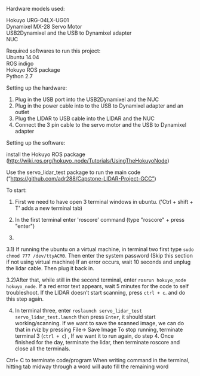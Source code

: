 Hardware models used:

Hokuyo URG-04LX-UG01 \
Dynamixel MX-28 Servo Motor\
USB2Dynamixel and the USB to Dynamixel adapter\
NUC

Required softwares to run this project:\
Ubuntu 14.04\
ROS indigo\
Hokuyo ROS package\
Python 2.7

Setting up the hardware:
1) Plug in the USB port into the USB2Dynamixel and the NUC
2) Plug in the power cable into to the USB to Dynamixel adapter and an outlet 
3) Plug the LIDAR to USB cable into the LIDAR and the NUC
4) Connect the 3 pin cable to the servo motor and the USB to Dynamixel adapter


Setting up the software:

install the Hokuyo ROS package
(http://wiki.ros.org/hokuyo_node/Tutorials/UsingTheHokuyoNode)

Use the servo_lidar_test package to run the main code (“https://github.com/adr288/Capstone-LIDAR-Project-GCC”)


To start:

1) First we need to have open 3 terminal windows in ubuntu. ('Ctrl + shift  + T' adds a new terminal tab)

2) In the first terminal enter 'roscore' command (type "roscore" + press "enter")


3) 

   3.1) If running the ubuntu on a virtual machine, in terminal two first type `sudo chmod 777 /dev/ttyACM0`. Then enter the system password (Skip this section if not using virtual machine) If an error occurs, wait 10 seconds and unplug the lidar cable. Then plug it back in.

   3.2)After that, while still in the second terminal, enter `rosrun hokuyo_node hokuyo_node`. If a red error text appears, wait 5 minutes for the code to self troubleshoot. If the LIDAR doesn’t start scanning, press `ctrl + c`. and do this step again.

4) In terminal three, enter `roslaunch servo_lidar_test servo_lidar_test.launch` then press `Enter`, it should start working/scanning. If we want to save the scanned image, we can do that in rviz by pressing File→ Save Image
To stop running, terminate terminal 3 (`ctrl + c`) ,
If we want it to run again, do step 4.
Once finished for the day, terminate the lidar, then
 terminate roscore and close all the terminals.

Ctrl+ C to terminate code/program
When writing command in the terminal, hitting tab midway through a word will auto fill the remaining word


